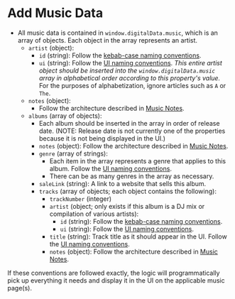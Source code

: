 # Add Music Data

- All music data is contained in `window.digitalData.music`, which is an array of objects. Each object in the array represents an artist.
    - `artist` (object):
        - `id` (string): Follow the [kebab-case naming conventions](../../global/naming-conventions/kebab-case.md).
        - `ui` (string): Follow the [UI naming conventions](../../global/naming-conventions/ui.md). *This entire artist object should be inserted into the `window.digitalData.music` array in alphabetical order according to this property's value.* For the purposes of alphabetization, ignore articles such as `A` or `The`.
    - `notes` (object):
        - Follow the architecture described in [Music Notes](music-notes.md).
    - `albums` (array of objects):
        - Each album should be inserted in the array in order of release date. (NOTE: Release date is not currently one of the properties because it is not being displayed in the UI.)
        - `notes` (object): Follow the architecture described in [Music Notes](music-notes.md).
        - `genre` (array of strings):
            - Each item in the array represents a genre that applies to this album. Follow the [UI naming conventions](../../global/naming-conventions/ui.md).
            - There can be as many genres in the array as necessary.
        - `saleLink` (string): A link to a website that sells this album.
        - `tracks` (array of objects; each object contains the following):
            - `trackNumber` (integer)
            - `artist` (object; only exists if this album is a DJ mix or compilation of various artists):
                - `id` (string): Follow the [kebab-case naming conventions](../../global/naming-conventions/kebab-case.md).
                - `ui` (string): Follow the [UI naming conventions](../../global/naming-conventions/ui.md).
            - `title` (string): Track title as it should appear in the UI. Follow the [UI naming conventions](../../global/naming-conventions/ui.md).
            - `notes` (object): Follow the architecture described in [Music Notes](music-notes.md).

If these conventions are followed exactly, the logic will programmatically pick up everything it needs and display it in the UI on the applicable music page(s).